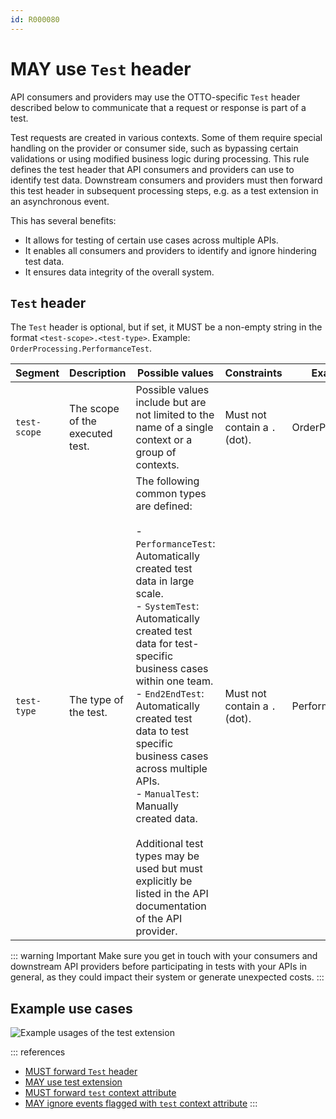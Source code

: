 ```yaml
---
id: R000080
---
```


# MAY use `Test` header

API consumers and providers may use the OTTO-specific `Test` header described below to communicate that a request or response is part of a test.

Test requests are created in various contexts.
Some of them require special handling on the provider or consumer side, such as bypassing certain validations or using modified business logic during processing.
This rule defines the test header that API consumers and providers can use to identify test data.
Downstream consumers and providers must then forward this test header in subsequent processing steps, e.g. as a test extension in an asynchronous event.

This has several benefits:

- It allows for testing of certain use cases across multiple APIs.
- It enables all consumers and providers to identify and ignore hindering test data.
- It ensures data integrity of the overall system.

## `Test` header

The `Test` header is optional, but if set, it MUST be a non-empty string in the format `<test-scope>.<test-type>`.
Example: `OrderProcessing.PerformanceTest`.

| Segment  |  Description | Possible values                                                                                                                                                                                                                                                                                                                                                                                                                                                                                    | Constraints  | Example  |
|---|---|----------------------------------------------------------------------------------------------------------------------------------------------------------------------------------------------------------------------------------------------------------------------------------------------------------------------------------------------------------------------------------------------------------------------------------------------------------------------------------------------------|---|---|
| `test-scope`  | The scope of the executed test. | Possible values include but are not limited to the name of a single context or a group of contexts.                                                                                                                                                                                                                                                                                                                                                                                                | Must not contain a `.` (dot).  | OrderProcessing  |
| `test-type`  | The type of the test. | The following common types are defined:<br><br>- `PerformanceTest`: Automatically created test data in large scale.<br> - `SystemTest`: Automatically created test data for test-specific business cases within one team.<br>- `End2EndTest`: Automatically created test data to test specific business cases across multiple APIs.<br>- `ManualTest`: Manually created data.<br><br>Additional test types may be used but must explicitly be listed in the API documentation of the API provider. | Must not contain a `.` (dot).  | PerformanceTest  |

::: warning Important
Make sure you get in touch with your consumers and downstream API providers before participating in tests with your APIs in general, as they could impact their system or generate unexpected costs.
:::

## Example use cases

![Example usages of the test extension](../../../../async/format/test-extension/rules/test-extension-usage-examples.png)

::: references

- [MUST forward `Test` header](./must-forward-test-header.md)
- [MAY use test extension](../../../../async/format/test-extension/rules/may-use-test-extension.md)
- [MUST forward `test` context attribute](../../../../async/format/test-extension/rules/must-forward-test-context-attribute.md)
- [MAY ignore events flagged with `test` context attribute](../../../../async/format/test-extension/rules/may-ignore-events-flagged-with-test.md)
:::